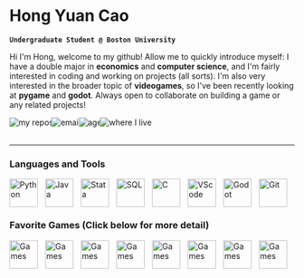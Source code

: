 # Hong Yuan Cao

**`Undergraduate Student @ Boston University`**

Hi I'm Hong, welcome to my github! Allow me to quickly introduce myself: I have a double major in **economics** and **computer science**, and I'm fairly interested in coding and working on projects (all sorts). I'm also very interested in the broader topic of **videogames**, so I've been recently looking at **pygame** and **godot**. Always open to collaborate on building a game or any related projects!


<a href="https://github.com/hongyuanc?tab=repositories">
    <img align="left" alt="my repos" title="check out my repositories" style="margin: 0; padding: 0; margin-right: -3px;" src="https://custom-icon-badges.demolab.com/badge/-My%20Repos-palegreen?style=for-the-badge&logoColor=black&logo=repo"/>
</a>
<a href="mailto:hong.cao0824@gmail.com">
    <img align="left" alt="email" title="reach out to me!" style="margin: 0; padding: 0; margin-right: -3px;" src="https://custom-icon-badges.demolab.com/badge/-hong.cao0824@gmail.com-teal?style=for-the-badge&logo=mention&logoColor=white">
</a>
<a href="https://en.wikipedia.org/wiki/August_24">
    <img align="left" alt="age" title="click for my birthday" style="margin: 0; padding: 0; margin-right: -3px;" src="https://img.shields.io/badge/Age-19-F25278?style=for-the-badge">
</a>
<a href="https://en.wikipedia.org/wiki/Boston">
    <img align="left" alt="where I live" title="Boston" style="margin: 0; padding: 0;" src="https://custom-icon-badges.demolab.com/badge/Boston-MA-blue?style=for-the-badge&logo=location&logoColor=white">
</a>
<br />
<br />

---

### Languages and Tools

<img align="left" alt="Python" width="50px" style="padding-right:10px" src="https://cdn.jsdelivr.net/gh/devicons/devicon@latest/icons/python/python-original.svg"/>
<img align="left" alt="Java" width="50px" style="padding-right:10px" src="https://cdn.jsdelivr.net/gh/devicons/devicon@latest/icons/java/java-original.svg"/>
<img align="left" alt="Stata" width="50px" style="padding-right:10px" src="https://cdn.jsdelivr.net/gh/devicons/devicon@latest/icons/stata/stata-original-wordmark.svg"/>
<img align="left" alt="SQL" width="50px" style="padding-right:10px" src="https://cdn.jsdelivr.net/gh/devicons/devicon@latest/icons/mysql/mysql-original.svg"/>
<img align="left" alt="C" width="50px" style="padding-right:10px" src="https://cdn.jsdelivr.net/gh/devicons/devicon@latest/icons/c/c-original.svg"/>
<img align="left" alt="VScode" width="50px" style="padding-right:10px" src="https://cdn.jsdelivr.net/gh/devicons/devicon@latest/icons/vscode/vscode-original.svg"/>
<a href="https://godotengine.org/">
    <img align="left" alt="Godot" width="50px" style="padding-right:10px" src="https://cdn.jsdelivr.net/gh/devicons/devicon@latest/icons/godot/godot-original.svg"/>
    </a>
<img align="left" alt="Git" width="50px" style="padding-right:10px" src="https://cdn.jsdelivr.net/gh/devicons/devicon@latest/icons/git/git-original.svg"/>
<br />
<br />

---

### Favorite Games (Click below for more detail)


<a href="https://en.wikipedia.org/wiki/Hades_(video_game)">
    <img align="left" alt="Games" title="Hades" width="50px" style="padding-right:10px" src="https://cdn2.steamgriddb.com/icon/851300ee84c2b80ed40f51ed26d866fc/32/256x256.png"/>
    </a>
<a href="https://en.wikipedia.org/wiki/Sekiro:_Shadows_Die_Twice">
    <img align="left" alt="Games" title="Sekiro" width="50px" style="padding-right:10px" src="https://cdn2.steamgriddb.com/icon/adf880d5c8986bd0deb6423c92c9d948/32/512x512.png"/>
    </a>
    <a href="https://en.wikipedia.org/wiki/God_of_War_(2018_video_game)">
    <img align="left" alt="Games" title="God of War" width="50px" style="padding-right:10px" src="https://cdn2.steamgriddb.com/icon/ed54434568d56806c4360d1e787ac70e/32/256x256.png"/>
    </a>
    <a href="https://en.wikipedia.org/wiki/Counter-Strike:_Global_Offensive">
    <img align="left" alt="Games" title="yes, csgo not cs2" width="50px" style="padding-right:10px" src="https://cdn2.steamgriddb.com/icon/6a1daa960984b0d1b4f1b644e9e6917e/32/256x256.png"/>
    </a>
    <a href="https://en.wikipedia.org/wiki/Tom_Clancy%27s_Rainbow_Six">
    <img align="left" alt="Games" title="Tom Clancy's Rainbow Six Siege" width="50px" style="padding-right:10px" src="https://cdn2.steamgriddb.com/icon/1387a00f03b4b423e63127b08c261bdc/32/256x256.png"/>
    </a>
    <a href="https://en.wikipedia.org/wiki/Apex_Legends">
    <img align="left" alt="Games" title="Apex Legends" width="50px" style="padding-right:10px" src="https://cdn2.steamgriddb.com/icon/00106ac9184e7d54b570d0f0cb0c38b2/32/256x256.png"/>
    </a>
    <a href="https://en.wikipedia.org/wiki/FTL:_Faster_Than_Light">
    <img align="left" alt="Games" title="FTL: Faster Than Light" width="50px" style="padding-right:10px" src="https://cdn2.steamgriddb.com/icon/7137debd45ae4d0ab9aa953017286b20/32/64x64.png"/>
    </a>
    <a href="https://en.wikipedia.org/wiki/Dead_by_Daylight">
    <img align="left" alt="Games" title="Dead by Daylight" width="50px" style="padding-right:10px" src="https://cdn2.steamgriddb.com/icon/29ec8066dea8748449b852688c46ee5a/32/256x256.png"/>
    </a>



